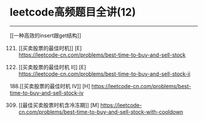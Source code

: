 # leetcode高频题目全讲(12)

---

[[一种高效的insert跟get结构]]

121. [[买卖股票的最佳时机]] [E]   
https://leetcode-cn.com/problems/best-time-to-buy-and-sell-stock

122. [[买卖股票的最佳时机 II]] [E]   
https://leetcode-cn.com/problems/best-time-to-buy-and-sell-stock-ii


188.[[买卖股票的最佳时机 IV]] [H]
https://leetcode-cn.com/problems/best-time-to-buy-and-sell-stock-iv


309. [[最佳买卖股票时机含冷冻期]] [M]
https://leetcode-cn.com/problems/best-time-to-buy-and-sell-stock-with-cooldown









